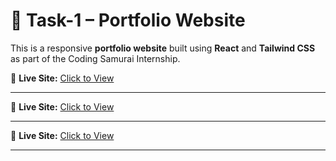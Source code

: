 # 🧩 Task-1 – Portfolio Website

This is a responsive **portfolio website** built using **React** and **Tailwind CSS** as part of the Coding Samurai Internship.

🔗 **Live Site:** [Click to View](https://coding-samurai-internship-task-1-portfolio.vercel.app/)

---

🔗 **Live Site:** [Click to View](https://coding-samurai-internship-task2-cou.vercel.app/)

---

🔗 **Live Site:** [Click to View](https://coding-samurai-internship-task3-tod.vercel.app/)

---